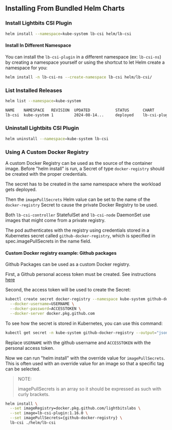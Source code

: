 ## Installing From Bundled Helm Charts

### Install Lightbits CSI Plugin

```bash
helm install --namespace=kube-system lb-csi helm/lb-csi
```

#### Install In Different Namespace

You can install the `lb-csi-plugin` in a different namespace (ex: `lb-csi-ns`)
by creating a namespace yourself or using the shortcut to let Helm create a namespace for you:

```bash
helm install -n lb-csi-ns --create-namespace lb-csi helm/lb-csi/
```

### List Installed Releases

```bash
helm list --namespace=kube-system

NAME  	NAMESPACE  	REVISION  UPDATED        	STATUS  	CHART              	 APP VERSION
lb-csi	kube-system	1         2024-08-14... 	deployed	lb-csi-plugin-0.13.0	 1.16.0
```

### Uninstall Lightbits CSI Plugin

```bash
helm uninstall --namespace=kube-system lb-csi
```

### Using A Custom Docker Registry

A custom Docker Registry can be used as the source of the container image. Before "helm install" is run, a Secret of type `docker-registry` should be created with the proper credentials.

The secret has to be created in the same namespace where the workload gets deployed.

Then the `imagePullSecrets` Helm value can be set to the name of the `docker-registry` Secret to cause the private Docker Registry to be used.

Both `lb-csi-controller` StatefulSet and `lb-csi-node` DaemonSet use images that might come from a private registry. 

The pod authenticates with the registry using credentials stored in a Kubernetes secret called `github-docker-registry`, which is specified in spec.imagePullSecrets in the name field.

#### Custom Docker registry example: Github packages

Github Packages can be used as a custom Docker registry.

First, a Github personal access token must be created. See instructions [here](https://docs.github.com/en/github/authenticating-to-github/creating-a-personal-access-token)

Second, the access token will be used to create the Secret:

```bash
kubectl create secret docker-registry --namespace kube-system github-docker-registry \
  --docker-username=USERNAME \
  --docker-password=ACCESSTOKEN \
  --docker-server docker.pkg.github.com
```

To see how the secret is stored in Kubernetes, you can use this command:

```bash
kubectl get secret -n kube-system github-docker-registry --output="jsonpath={.data.\.dockerconfigjson}" | base64 --decode
```

Replace `USERNAME` with the github username and `ACCESSTOKEN` with the personal access token.

Now we can run "helm install" with the override value for `imagePullSecrets`. This is often used with an override value for an image so that a specific tag can be selected.

> NOTE:
>
> imagePullSecrets is an array so it should be expressed as such with curly brackets.

```bash
helm install \
  --set imageRegistry=docker.pkg.github.com/lightbitslabs \
  --set image=lb-csi-plugin:1.16.0 \
  --set imagePullSecrets={github-docker-registry} \
  lb-csi ./helm/lb-csi
```
